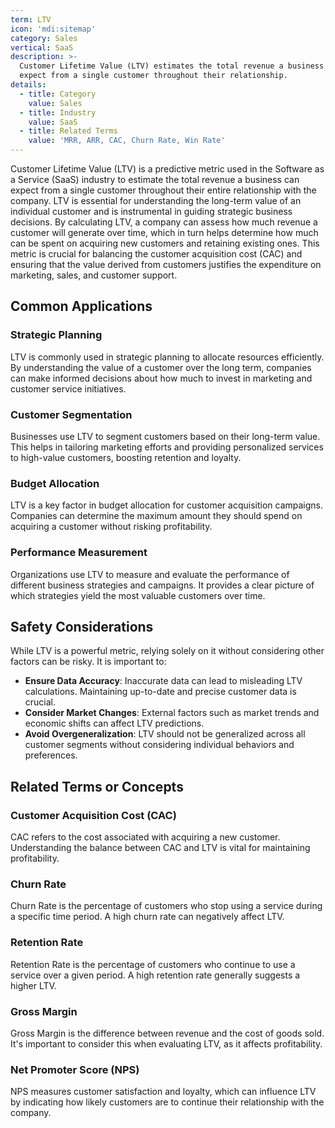 ```yaml
---
term: LTV
icon: 'mdi:sitemap'
category: Sales
vertical: SaaS
description: >-
  Customer Lifetime Value (LTV) estimates the total revenue a business can
  expect from a single customer throughout their relationship.
details:
  - title: Category
    value: Sales
  - title: Industry
    value: SaaS
  - title: Related Terms
    value: 'MRR, ARR, CAC, Churn Rate, Win Rate'
---
```

Customer Lifetime Value (LTV) is a predictive metric used in the Software as a Service (SaaS) industry to estimate the total revenue a business can expect from a single customer throughout their entire relationship with the company. LTV is essential for understanding the long-term value of an individual customer and is instrumental in guiding strategic business decisions. By calculating LTV, a company can assess how much revenue a customer will generate over time, which in turn helps determine how much can be spent on acquiring new customers and retaining existing ones. This metric is crucial for balancing the customer acquisition cost (CAC) and ensuring that the value derived from customers justifies the expenditure on marketing, sales, and customer support.

## Common Applications

### Strategic Planning

LTV is commonly used in strategic planning to allocate resources efficiently. By understanding the value of a customer over the long term, companies can make informed decisions about how much to invest in marketing and customer service initiatives.

### Customer Segmentation

Businesses use LTV to segment customers based on their long-term value. This helps in tailoring marketing efforts and providing personalized services to high-value customers, boosting retention and loyalty.

### Budget Allocation

LTV is a key factor in budget allocation for customer acquisition campaigns. Companies can determine the maximum amount they should spend on acquiring a customer without risking profitability.

### Performance Measurement

Organizations use LTV to measure and evaluate the performance of different business strategies and campaigns. It provides a clear picture of which strategies yield the most valuable customers over time.

## Safety Considerations

While LTV is a powerful metric, relying solely on it without considering other factors can be risky. It is important to:

- **Ensure Data Accuracy**: Inaccurate data can lead to misleading LTV calculations. Maintaining up-to-date and precise customer data is crucial.
- **Consider Market Changes**: External factors such as market trends and economic shifts can affect LTV predictions.
- **Avoid Overgeneralization**: LTV should not be generalized across all customer segments without considering individual behaviors and preferences.

## Related Terms or Concepts

### Customer Acquisition Cost (CAC)

CAC refers to the cost associated with acquiring a new customer. Understanding the balance between CAC and LTV is vital for maintaining profitability.

### Churn Rate

Churn Rate is the percentage of customers who stop using a service during a specific time period. A high churn rate can negatively affect LTV.

### Retention Rate

Retention Rate is the percentage of customers who continue to use a service over a given period. A high retention rate generally suggests a higher LTV.

### Gross Margin

Gross Margin is the difference between revenue and the cost of goods sold. It's important to consider this when evaluating LTV, as it affects profitability.

### Net Promoter Score (NPS)

NPS measures customer satisfaction and loyalty, which can influence LTV by indicating how likely customers are to continue their relationship with the company.
